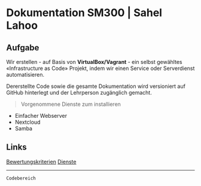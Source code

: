 # Dokumentation SM300 | Sahel Lahoo
## Aufgabe
Wir erstellen - auf Basis von **VirtualBox/Vagrant** - ein selbst gewähltes «Infrastructure as Code»
Projekt, indem wir einen Service oder Serverdienst automatisieren.

Dererstellte Code sowie die gesamte Dokumentation wird versioniert auf GitHub hinterlegt und der Lehrperson zugänglich gemacht.

> Vorgenommene Dienste zum installieren

* Einfacher Webserver
* Nextcloud
* Samba

## Links
[1]: https://bscw.tbz.ch/bscw/bscw.cgi/d31416536/M300_LB2_IaC.pdf "Bewertungskriterien"
[2]: https://wiki.ubuntuusers.de/Serverdienste/ "Dienste"
[Bewertungskriterien][1] 
[Dienste][2] 

---
```
Codebereich


```
